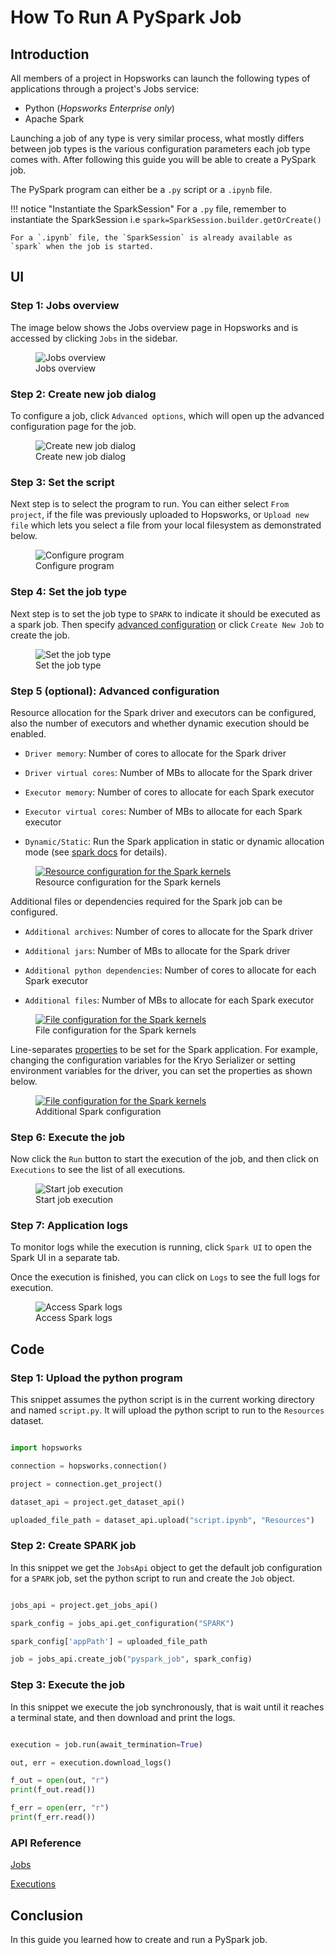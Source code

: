 # How To Run A PySpark Job

## Introduction

All members of a project in Hopsworks can launch the following types of applications through a project's Jobs service:

- Python (*Hopsworks Enterprise only*)
- Apache Spark

Launching a job of any type is very similar process, what mostly differs between job types is
the various configuration parameters each job type comes with. After following this guide you will be able to create a PySpark job.

The PySpark program can either be a `.py` script or a `.ipynb` file.

!!! notice "Instantiate the SparkSession"
    For a `.py` file, remember to instantiate the SparkSession i.e `spark=SparkSession.builder.getOrCreate()`

    For a `.ipynb` file, the `SparkSession` is already available as `spark` when the job is started.

## UI

### Step 1: Jobs overview

The image below shows the Jobs overview page in Hopsworks and is accessed by clicking `Jobs` in the sidebar.

<p align="center">
  <figure>
    <img src="../../../../assets/images/guides/jobs/jobs_overview.png" alt="Jobs overview">
    <figcaption>Jobs overview</figcaption>
  </figure>
</p>

### Step 2: Create new job dialog

To configure a  job, click `Advanced options`, which will open up the advanced configuration page for the job.

<p align="center">
  <figure>
    <img src="../../../../assets/images/guides/jobs/create_new_job.png" alt="Create new job dialog">
    <figcaption>Create new job dialog</figcaption>
  </figure>
</p>

### Step 3: Set the script

Next step is to select the program to run. You can either select `From project`, if the file was previously uploaded to Hopsworks, or `Upload new file` which lets you select a file from your local filesystem as demonstrated below.

<p align="center">
  <figure>
    <img src="../../../../assets/images/guides/jobs/upload_job_py_file.gif" alt="Configure program">
    <figcaption>Configure program</figcaption>
  </figure>
</p>

### Step 4: Set the job type

Next step is to set the job type to `SPARK` to indicate it should be executed as a spark job. Then specify [advanced configuration](#step-5-optional-advanced-configuration) or click `Create New Job` to create the job.

<p align="center">
  <figure>
    <img src="../../../../assets/images/guides/jobs/advanced_configuration_pyspark.png" alt="Set the job type">
    <figcaption>Set the job type</figcaption>
  </figure>
</p>

### Step 5 (optional): Advanced configuration

Resource allocation for the Spark driver and executors can be configured, also the number of executors and whether dynamic execution should be enabled.

* `Driver memory`: Number of cores to allocate for the Spark driver

* `Driver virtual cores`: Number of MBs to allocate for the Spark driver

* `Executor memory`: Number of cores to allocate for each Spark executor

* `Executor virtual cores`: Number of MBs to allocate for each Spark executor

* `Dynamic/Static`: Run the Spark application in static or dynamic allocation mode (see [spark docs](https://spark.apache.org/docs/latest/configuration.html#dynamic-allocation) for details).


<p align="center">
  <figure>
    <a  href="../../../../assets/images/guides/jupyter/spark_resource_and_compute.png">
      <img src="../../../../assets/images/guides/jupyter/spark_resource_and_compute.png" alt="Resource configuration for the Spark kernels">
    </a>
    <figcaption>Resource configuration for the Spark kernels</figcaption>
  </figure>
</p>

Additional files or dependencies required for the Spark job can be configured.

* `Additional archives`: Number of cores to allocate for the Spark driver

* `Additional jars`: Number of MBs to allocate for the Spark driver

* `Additional python dependencies`: Number of cores to allocate for each Spark executor

* `Additional files`: Number of MBs to allocate for each Spark executor

<p align="center">
  <figure>
    <a  href="../../../../assets/images/guides/jupyter/spark_additional_files.png">
      <img src="../../../../assets/images/guides/jupyter/spark_additional_files.png" alt="File configuration for the Spark kernels">
    </a>
    <figcaption>File configuration for the Spark kernels</figcaption>
  </figure>
</p>

Line-separates [properties](https://spark.apache.org/docs/3.1.1/configuration.html) to be set for the Spark application. For example, changing the configuration variables for the Kryo Serializer or setting environment variables for the driver, you can set the properties as shown below.

<p align="center">
  <figure>
    <a  href="../../../../assets/images/guides/jupyter/spark_properties.png">
      <img src="../../../../assets/images/guides/jupyter/spark_properties.png" alt="File configuration for the Spark kernels">
    </a>
    <figcaption>Additional Spark configuration</figcaption>
  </figure>
</p>

### Step 6: Execute the job

Now click the `Run` button to start the execution of the job, and then click on `Executions` to see the list of all executions.


<p align="center">
  <figure>
    <img src="../../../../assets/images/guides/jobs/start_job_pyspark.gif" alt="Start job execution">
    <figcaption>Start job execution</figcaption>
  </figure>
</p>

### Step 7: Application logs

To monitor logs while the execution is running, click `Spark UI` to open the Spark UI in a separate tab. 

Once the execution is finished, you can click on `Logs` to see the full logs for execution.

<p align="center">
  <figure>
    <img src="../../../../assets/images/guides/jobs/spark_logs.png" alt="Access Spark logs">
    <figcaption>Access Spark logs</figcaption>
  </figure>
</p>

## Code

### Step 1: Upload the python program

This snippet assumes the python script is in the current working directory and named `script.py`. It will upload the python script to run to the `Resources` dataset.

```python

import hopsworks

connection = hopsworks.connection()

project = connection.get_project()

dataset_api = project.get_dataset_api()

uploaded_file_path = dataset_api.upload("script.ipynb", "Resources")

```


### Step 2: Create SPARK job

In this snippet we get the `JobsApi` object to get the default job configuration for a `SPARK` job, set the python script to run and create the `Job` object.

```python

jobs_api = project.get_jobs_api()

spark_config = jobs_api.get_configuration("SPARK")

spark_config['appPath'] = uploaded_file_path

job = jobs_api.create_job("pyspark_job", spark_config)

```

### Step 3: Execute the job

In this snippet we execute the job synchronously, that is wait until it reaches a terminal state, and then download and print the logs.

```python

execution = job.run(await_termination=True)

out, err = execution.download_logs()

f_out = open(out, "r")
print(f_out.read())

f_err = open(err, "r")
print(f_err.read())

```

### API Reference

[Jobs](https://docs.hopsworks.ai/hopsworks-api/dev/generated/api/jobs/)

[Executions](https://docs.hopsworks.ai/hopsworks-api/dev/generated/api/executions/)

## Conclusion

In this guide you learned how to create and run a PySpark job.